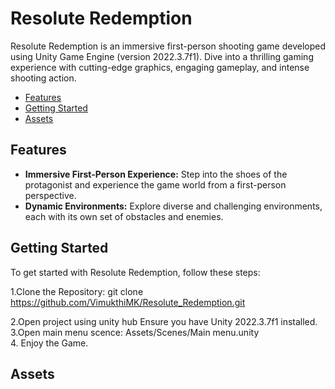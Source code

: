 # Resolute Redemption

Resolute Redemption is an immersive first-person shooting game developed using Unity Game Engine (version 2022.3.7f1). Dive into a thrilling gaming experience with cutting-edge graphics, engaging gameplay, and intense shooting action.

- [Features](#features)
- [Getting Started](#getting-started)
- [Assets](#assets)


## Features

- **Immersive First-Person Experience:** Step into the shoes of the protagonist and experience the game world from a first-person perspective.
- **Dynamic Environments:** Explore diverse and challenging environments, each with its own set of obstacles and enemies.

## Getting Started

To get started with Resolute Redemption, follow these steps:

1.Clone the Repository:
   git clone https://github.com/VimukthiMK/Resolute_Redemption.git

2.Open project using unity hub Ensure you have Unity 2022.3.7f1 installed.
3.Open main menu scence: Assets/Scenes/Main menu.unity <br>
4. Enjoy the Game.

## Assets 








